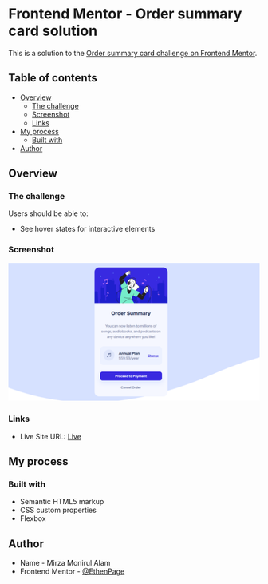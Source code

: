 # Frontend Mentor - Order summary card solution

This is a solution to the [Order summary card challenge on Frontend Mentor](https://www.frontendmentor.io/challenges/order-summary-component-QlPmajDUj).

## Table of contents

- [Overview](#overview)
  - [The challenge](#the-challenge)
  - [Screenshot](#screenshot)
  - [Links](#links)
- [My process](#my-process)
  - [Built with](#built-with)
- [Author](#author)



## Overview

### The challenge

Users should be able to:

- See hover states for interactive elements

### Screenshot

![](./finished/desktop-version.png)

### Links

<!-- - Solution URL: [Solution](https://your-solution-url.com) -->
- Live Site URL: [Live](https://your-live-site-url.com)

## My process

### Built with

- Semantic HTML5 markup
- CSS custom properties
- Flexbox


## Author

- Name - Mirza Monirul Alam
- Frontend Mentor - [@EthenPage](https://www.frontendmentor.io/profile/EthenPage)
